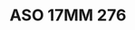 ---
title: ASO 17MM 276
date: 
draft: false

# descripcion
description : Anillo de plata 925.

materials: Plata 991

color: 

dimensions: 17mm diámetro

code: 05-23-1665

type: "Anillos"

categories: []

price: $5.320,00

price_eftvo: $4.520,00

# Images
# first image will be shown in the product page
images:
  # - image: "images/path_to_image"
  # La ubicacion de las imagenes es imagenes/Anillos/Anillos.Solo Plata/05-23-1665-aso-17mm-276
  - image: "./images/anillos/solo_plata/05-23-1665-aso-17mm-276.jpg"
---